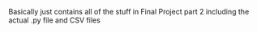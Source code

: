 Basically just contains all of the stuff in Final Project part 2 including the actual 
.py file and CSV files